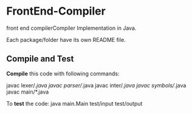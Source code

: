 # FrontEnd-Compiler

front end compilerCompiler Implementation in Java.

Each package/folder have its own README file.

## Compile and Test

**Compile** this code with following commands:

javac lexer/*.java
javac parser/*.java
javac inter/*.java
javac symbols/*.java
javac main/*.java

To **test** the code:
java main.Main test/input test/output
